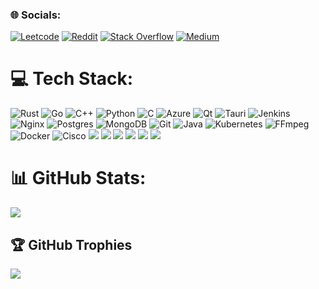 ### 🌐 Socials:
[![Leetcode](https://img.shields.io/badge/LeetCode-FFA116.svg?style=for-the-badge&logo=LeetCode&logoColor=white)](https://leetcode.com/u/jeninsutradhar/) [![Reddit](https://img.shields.io/badge/Reddit-FF4500.svg?style=for-the-badge&logo=Reddit&logoColor=white)](https://reddit.com/user/AffectionateFox1250) [![Stack Overflow](https://img.shields.io/badge/Stack%20Overflow-F58025.svg?style=for-the-badge&logo=Stack-Overflow&logoColor=white)](https://stackoverflow.com/users/25928734) [![Medium](https://img.shields.io/badge/Medium-000000.svg?style=for-the-badge&logo=Medium&logoColor=white)](https://medium.com/@jeninsutradhar)

# 💻 Tech Stack:
![Rust](https://img.shields.io/badge/rust-%23000000.svg?style=for-the-badge&logo=rust&logoColor=white) ![Go](https://img.shields.io/badge/go-%2300ADD8.svg?style=for-the-badge&logo=go&logoColor=white) ![C++](https://img.shields.io/badge/c++-%2300599C.svg?style=for-the-badge&logo=c%2B%2B&logoColor=white) ![Python](https://img.shields.io/badge/python-3670A0?style=for-the-badge&logo=python&logoColor=ffdd54) ![C](https://img.shields.io/badge/c-%2300599C.svg?style=for-the-badge&logo=c&logoColor=white) ![Azure](https://img.shields.io/badge/azure-%230072C6.svg?style=for-the-badge&logo=microsoftazure&logoColor=white) ![Qt](https://img.shields.io/badge/Qt-%23217346.svg?style=for-the-badge&logo=Qt&logoColor=white) ![Tauri](https://img.shields.io/badge/tauri-%2324C8DB.svg?style=for-the-badge&logo=tauri&logoColor=%23FFFFFF) ![Jenkins](https://img.shields.io/badge/jenkins-%232C5263.svg?style=for-the-badge&logo=jenkins&logoColor=white) ![Nginx](https://img.shields.io/badge/nginx-%23009639.svg?style=for-the-badge&logo=nginx&logoColor=white) ![Postgres](https://img.shields.io/badge/postgres-%23316192.svg?style=for-the-badge&logo=postgresql&logoColor=white) ![MongoDB](https://img.shields.io/badge/MongoDB-%234ea94b.svg?style=for-the-badge&logo=mongodb&logoColor=white) ![Git](https://img.shields.io/badge/git-%23F05033.svg?style=for-the-badge&logo=git&logoColor=white) ![Java](https://img.shields.io/badge/java-%23ED8B00.svg?style=for-the-badge&logo=openjdk&logoColor=white) ![Kubernetes](https://img.shields.io/badge/kubernetes-%23326ce5.svg?style=for-the-badge&logo=kubernetes&logoColor=white) ![FFmpeg](https://shields.io/badge/FFmpeg-%23171717.svg?logo=ffmpeg&style=for-the-badge&labelColor=171717&logoColor=5cb85c) ![Docker](https://img.shields.io/badge/docker-%230db7ed.svg?style=for-the-badge&logo=docker&logoColor=white) ![Cisco](https://img.shields.io/badge/cisco-%23049fd9.svg?style=for-the-badge&logo=cisco&logoColor=black) [![](https://img.shields.io/badge/Zsh-F15A24.svg?style=for-the-badge&logo=Zsh&logoColor=white)]() [![](https://img.shields.io/badge/GNU%20Bash-4EAA25.svg?style=for-the-badge&logo=GNU-Bash&logoColor=white)]() [![](https://img.shields.io/badge/Linux-FCC624.svg?style=for-the-badge&logo=Linux&logoColor=black)]() [![](https://img.shields.io/badge/Burp%20Suite-FF6633.svg?style=for-the-badge&logo=Burp-Suite&logoColor=white)]() [![](https://img.shields.io/badge/Docker-2496ED.svg?style=for-the-badge&logo=Docker&logoColor=white)]() [![](https://img.shields.io/badge/Metasploit-2596CD.svg?style=for-the-badge&logo=Metasploit&logoColor=white)]()

# 📊 GitHub Stats:
<!--
  <div style="display: flex; justify-content: center; align-items: center; gap: 20px; margin-bottom: 20px;">
    <img src="https://github-readme-activity-graph.vercel.app/graph?username=JeninSutradhar&theme=xcode&hide_border=true" />
  </div>
  -->
  
![](https://github-readme-stats.vercel.app/api/top-langs/?username=JeninSutradhar&theme=dark&hide_border=false&include_all_commits=true&count_private=true&layout=compact)

## 🏆 GitHub Trophies
![](https://github-profile-trophy.vercel.app/?username=JeninSutradhar&theme=dark&no-frame=false&no-bg=false&margin-w=4)

<!--  [![BuyMeACoffee](https://img.shields.io/badge/Buy%20Me%20a%20Coffee-ffdd00?style=for-the-badge&logo=buy-me-a-coffee&logoColor=black)](https://buymeacoffee.com/jeninsutradhar) 
